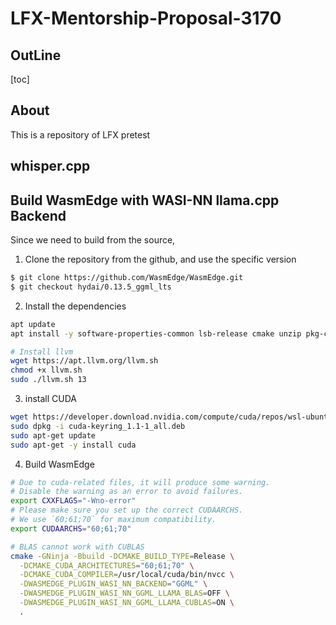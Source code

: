 # LFX-Mentorship-Proposal-3170

## OutLine
[toc]

## About
This is a repository of LFX pretest

## whisper.cpp




## Build WasmEdge with WASI-NN llama.cpp Backend
Since we need to build from the source, 
1. Clone the repository from the github, and use the specific version
```bash
$ git clone https://github.com/WasmEdge/WasmEdge.git
$ git checkout hydai/0.13.5_ggml_lts
```

2.  Install the dependencies
```bash
apt update
apt install -y software-properties-common lsb-release cmake unzip pkg-config ninja-build g++

# Install llvm
wget https://apt.llvm.org/llvm.sh
chmod +x llvm.sh
sudo ./llvm.sh 13
```

3. install CUDA
```bash
wget https://developer.download.nvidia.com/compute/cuda/repos/wsl-ubuntu/x86_64/cuda-keyring_1.1-1_all.deb
sudo dpkg -i cuda-keyring_1.1-1_all.deb
sudo apt-get update
sudo apt-get -y install cuda
```

4. Build WasmEdge 
```bash
# Due to cuda-related files, it will produce some warning.
# Disable the warning as an error to avoid failures.
export CXXFLAGS="-Wno-error"
# Please make sure you set up the correct CUDAARCHS.
# We use `60;61;70` for maximum compatibility.
export CUDAARCHS="60;61;70"

# BLAS cannot work with CUBLAS
cmake -GNinja -Bbuild -DCMAKE_BUILD_TYPE=Release \
  -DCMAKE_CUDA_ARCHITECTURES="60;61;70" \
  -DCMAKE_CUDA_COMPILER=/usr/local/cuda/bin/nvcc \
  -DWASMEDGE_PLUGIN_WASI_NN_BACKEND="GGML" \
  -DWASMEDGE_PLUGIN_WASI_NN_GGML_LLAMA_BLAS=OFF \
  -DWASMEDGE_PLUGIN_WASI_NN_GGML_LLAMA_CUBLAS=ON \
  .
```
